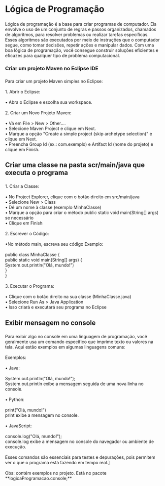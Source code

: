 <h1 align="left">Lógica de Programação</h1>

###

<p align="left">Lógica de programação é a base para criar programas de computador. Ela envolve o uso de um conjunto de regras e passos organizados, chamados de algoritmos, para resolver problemas ou realizar tarefas específicas. Esses algoritmos são executados por meio de instruções que o computador segue, como tomar decisões, repetir ações e manipular dados. Com uma boa lógica de programação, você consegue construir soluções eficientes e eficazes para qualquer tipo de problema computacional.</p>

###

<h3 align="left">Criar um projeto Maven no Eclipse IDE</h3>

###

<p align="left">Para criar um projeto Maven simples no Eclipse:<br><br>1. Abrir o Eclipse:<br><br>• Abra o Eclipse e escolha sua workspace.<br><br>2. Criar um Novo Projeto Maven:<br><br>• Vá em File > New > Other....<br>• Selecione Maven Project e clique em Next.<br>• Marque a opção "Create a simple project (skip archetype selection)" e clique em Next.<br>• Preencha Group Id (ex.: com.exemplo) e Artifact Id (nome do projeto) e clique em Finish.</p>

###

<h2 align="left">Criar uma classe na pasta scr/main/java que executa o programa</h2>

###

<p align="left">1. Criar a Classe:<br><br>• No Project Explorer, clique com o botão direito em src/main/java<br>• Selecione New > Class<br>• Dê um nome à classe (exemplo MinhaClasse)<br>• Marque a opção para criar o método public static void main(String[] args) se necessário<br>• Clique em Finish<br><br>2. Escrever o Código:<br><br>•No método main, escreva seu código Exemplo:<br><br>public class MinhaClasse {<br>    public static void main(String[] args) {<br>        System.out.println("Olá, mundo!")<br>    }<br>}<br><br>3. Executar o Programa:<br><br>• Clique com o botão direito na sua classe (MinhaClasse.java)<br>• Selecione Run As > Java Application<br>• Isso criará e executará seu programa no Eclipse</p>

###

<h2 align="left">Exibir mensagem no console</h2>

###

<p align="left">Para exibir algo no console em uma linguagem de programação, você geralmente usa um comando específico que imprime texto ou valores na tela. Aqui estão exemplos em algumas linguagens comuns:<br><br>Exemplos:<br><br>• Java:<br><br>System.out.println("Olá, mundo!");<br>System.out.println exibe a mensagem seguida de uma nova linha no console.<br><br>• Python:<br><br>print("Olá, mundo!")<br>print exibe a mensagem no console.<br><br>• JavaScript:<br><br>console.log("Olá, mundo!");<br>console.log exibe a mensagem no console do navegador ou ambiente de execução.<br><br>Esses comandos são essenciais para testes e depurações, pois permitem ver o que o programa está fazendo em tempo real.]<br><br>Obs: contém exemplos no projeto. Está no pacote  **logicaProgramacao.console;**</p>

###